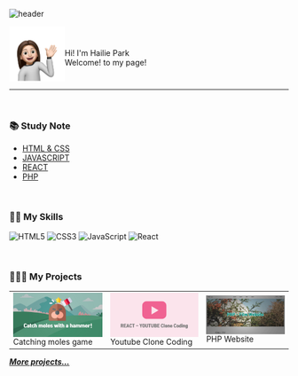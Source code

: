 <!-- ### Hi there 👋 -->

<!--
**hailie1230/hailie1230** is a ✨ _special_ ✨ repository because its `README.md` (this file) appears on your GitHub profile.

Here are some ideas to get you started:

- 🔭 I’m currently working on ...
- 🌱 I’m currently learning ...
- 👯 I’m looking to collaborate on ...
- 🤔 I’m looking for help with ...
- 💬 Ask me about ...
- 📫 How to reach me: ...
- 😄 Pronouns: ...
- ⚡ Fun fact: ...
-->
![header](https://capsule-render.vercel.app/api?type=soft&color=c8e6c9&height=180&section=header&text=Hailie%20Github%20Page&fontColor=ff8a65&fontSize=80)

<p style="display: flex;">
  <img src="img/hailie_emoji.png" alt="hailie emoji" width="100">
  <span style="padding-top: 40px;">
    Hi! I'm Hailie Park <br/>
    Welcome! to my page!
  </span>  
</p>
<hr>
<br/>

<h3>📚 Study Note</h3>
<ul>
  <li><a href="https://hailie1230.github.io/diary/" title="html css note">HTML & CSS</a></li>
  <li><a href="https://www.notion.so/JS-note-b48d49fd897f4f44a6d086f79dfd27a7" title="JAVASCRIPT Note">JAVASCRIPT</a></li>
  <li><a href="https://www.notion.so/React-Note-fbb2c7e247654d2cb090c9cbf0906857" title="REACT Note">REACT</a></li>
  <li><a href="https://www.notion.so/PHP-dc2586ac3ce44253a7b4445290dbf457" title="PHP Note">PHP</a></li>
</ul>
<br/>

<h3>💪🏻 My Skills</h3>

![HTML5](https://img.shields.io/badge/-HTML5-F05032?style=for-the-badge&logo=html5&logoColor=ffffff)
![CSS3](https://img.shields.io/badge/-CSS3-007ACC?style=for-the-badge&logo=css3)
![JavaScript](https://img.shields.io/badge/-JavaScript-%23F7DF1C?style=for-the-badge&logo=javascript&logoColor=000000&labelColor=%23F7DF1C&color=%23FFCE5A)
![React](https://img.shields.io/badge/-React-424242?style=for-the-badge&logo=react)

<br/>
<h3>👩🏻‍💻 My Projects</h3>

<table>
  <tbody>
    <tr>
      <td>
        <a href="https://hailie1230.github.io/js_catching_moles/" title="CATCHING MOLES GAME">
          <img align="center" src="img/projects_moles.jpg" width="300" alt-text="CATCHING MOLES GAME">
        </a>
        <span>Catching moles game</span>
      </td>
      <td>
        <a href="https://hailie-youtube.netlify.app/" title="youtube clone coding">
          <img align="center" src="img/projects_youtube.jpg" width="300" alt-text="Youtube Clone Coding">
        </a>
        <span>Youtube Clone Coding</span>
      </td>
      <td>
        <a href="http://hailie01.dothome.co.kr/php/pages/main.php" title="php website">
          <img align="center" src="img/projects_php.jpg" width="300" alt-text="PHP Website">
        </a>
        <span>PHP Website</span>
      </td>
    </tr>
  </tbody>
</table>
<b><em><a href="https://hailie1230.github.io/portfolio/">More projects...</a></em></b>

